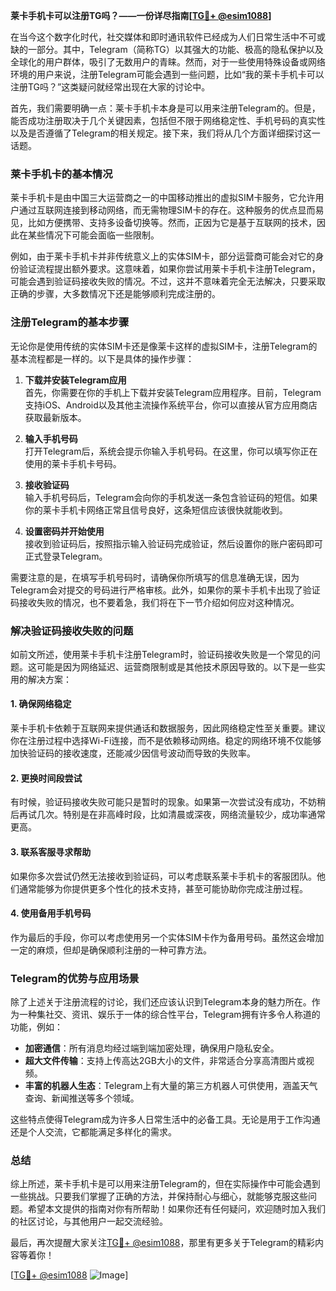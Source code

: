 **莱卡手机卡可以注册TG吗？——一份详尽指南[[TG💪+ @esim1088](https://t.me/s/esim1088)]**

在当今这个数字化时代，社交媒体和即时通讯软件已经成为人们日常生活中不可或缺的一部分。其中，Telegram（简称TG）以其强大的功能、极高的隐私保护以及全球化的用户群体，吸引了无数用户的青睐。然而，对于一些使用特殊设备或网络环境的用户来说，注册Telegram可能会遇到一些问题，比如“我的莱卡手机卡可以注册TG吗？”这类疑问就经常出现在大家的讨论中。

首先，我们需要明确一点：莱卡手机卡本身是可以用来注册Telegram的。但是，能否成功注册取决于几个关键因素，包括但不限于网络稳定性、手机号码的真实性以及是否遵循了Telegram的相关规定。接下来，我们将从几个方面详细探讨这一话题。

### 莱卡手机卡的基本情况

莱卡手机卡是由中国三大运营商之一的中国移动推出的虚拟SIM卡服务，它允许用户通过互联网连接到移动网络，而无需物理SIM卡的存在。这种服务的优点显而易见，比如方便携带、支持多设备切换等。然而，正因为它是基于互联网的技术，因此在某些情况下可能会面临一些限制。

例如，由于莱卡手机卡并非传统意义上的实体SIM卡，部分运营商可能会对它的身份验证流程提出额外要求。这意味着，如果你尝试用莱卡手机卡注册Telegram，可能会遇到验证码接收失败的情况。不过，这并不意味着完全无法解决，只要采取正确的步骤，大多数情况下还是能够顺利完成注册的。

### 注册Telegram的基本步骤

无论你是使用传统的实体SIM卡还是像莱卡这样的虚拟SIM卡，注册Telegram的基本流程都是一样的。以下是具体的操作步骤：

1. **下载并安装Telegram应用**  
   首先，你需要在你的手机上下载并安装Telegram应用程序。目前，Telegram支持iOS、Android以及其他主流操作系统平台，你可以直接从官方应用商店获取最新版本。

2. **输入手机号码**  
   打开Telegram后，系统会提示你输入手机号码。在这里，你可以填写你正在使用的莱卡手机卡号码。

3. **接收验证码**  
   输入手机号码后，Telegram会向你的手机发送一条包含验证码的短信。如果你的莱卡手机卡网络正常且信号良好，这条短信应该很快就能收到。

4. **设置密码并开始使用**  
   接收到验证码后，按照指示输入验证码完成验证，然后设置你的账户密码即可正式登录Telegram。

需要注意的是，在填写手机号码时，请确保你所填写的信息准确无误，因为Telegram会对提交的号码进行严格审核。此外，如果你的莱卡手机卡出现了验证码接收失败的情况，也不要着急，我们将在下一节介绍如何应对这种情况。

### 解决验证码接收失败的问题

如前文所述，使用莱卡手机卡注册Telegram时，验证码接收失败是一个常见的问题。这可能是因为网络延迟、运营商限制或是其他技术原因导致的。以下是一些实用的解决方案：

#### 1. 确保网络稳定
莱卡手机卡依赖于互联网来提供通话和数据服务，因此网络稳定性至关重要。建议你在注册过程中选择Wi-Fi连接，而不是依赖移动网络。稳定的网络环境不仅能够加快验证码的接收速度，还能减少因信号波动而导致的失败率。

#### 2. 更换时间段尝试
有时候，验证码接收失败可能只是暂时的现象。如果第一次尝试没有成功，不妨稍后再试几次。特别是在非高峰时段，比如清晨或深夜，网络流量较少，成功率通常更高。

#### 3. 联系客服寻求帮助
如果你多次尝试仍然无法接收到验证码，可以考虑联系莱卡手机卡的客服团队。他们通常能够为你提供更多个性化的技术支持，甚至可能协助你完成注册过程。

#### 4. 使用备用手机号码
作为最后的手段，你可以考虑使用另一个实体SIM卡作为备用号码。虽然这会增加一定的麻烦，但却是确保顺利注册的一种可靠方法。

### Telegram的优势与应用场景

除了上述关于注册流程的讨论，我们还应该认识到Telegram本身的魅力所在。作为一种集社交、资讯、娱乐于一体的综合性平台，Telegram拥有许多令人称道的功能，例如：

- **加密通信**：所有消息均经过端到端加密处理，确保用户隐私安全。
- **超大文件传输**：支持上传高达2GB大小的文件，非常适合分享高清图片或视频。
- **丰富的机器人生态**：Telegram上有大量的第三方机器人可供使用，涵盖天气查询、新闻推送等多个领域。

这些特点使得Telegram成为许多人日常生活中的必备工具。无论是用于工作沟通还是个人交流，它都能满足多样化的需求。

### 总结

综上所述，莱卡手机卡是可以用来注册Telegram的，但在实际操作中可能会遇到一些挑战。只要我们掌握了正确的方法，并保持耐心与细心，就能够克服这些问题。希望本文提供的指南对你有所帮助！如果你还有任何疑问，欢迎随时加入我们的社区讨论，与其他用户一起交流经验。

最后，再次提醒大家关注[TG💪+ @esim1088](https://t.me/s/esim1088)，那里有更多关于Telegram的精彩内容等着你！  

[[TG💪+ @esim1088](https://t.me/s/esim1088) ![Image](https://i.postimg.cc/4NQfJmqS/Snipaste-2025-05-13-00-14-12.png)]